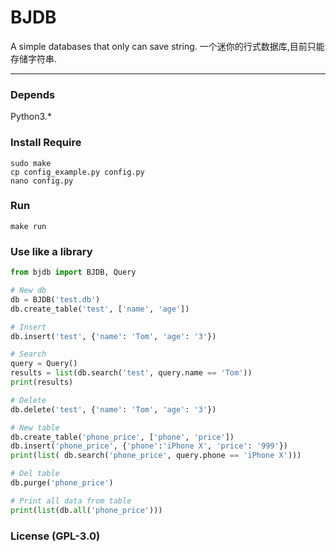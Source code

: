 # BJDB

A simple databases that only can save string.
一个迷你的行式数据库,目前只能存储字符串.

---

### Depends
Python3.*  

### Install Require
```
sudo make
cp config_example.py config.py
nano config.py
```

### Run
```
make run
```

### Use like a library

```Python
from bjdb import BJDB, Query

# New db
db = BJDB('test.db')
db.create_table('test', ['name', 'age'])

# Insert
db.insert('test', {'name': 'Tom', 'age': '3'})

# Search
query = Query()
results = list(db.search('test', query.name == 'Tom'))
print(results)

# Delete
db.delete('test', {'name': 'Tom', 'age': '3'})

# New table
db.create_table('phone_price', ['phone', 'price'])
db.insert('phone_price', {'phone':'iPhone X', 'price': '999'})
print(list( db.search('phone_price', query.phone == 'iPhone X')))

# Del table
db.purge('phone_price')

# Print all data from table
print(list(db.all('phone_price')))
```

### License (GPL-3.0)
